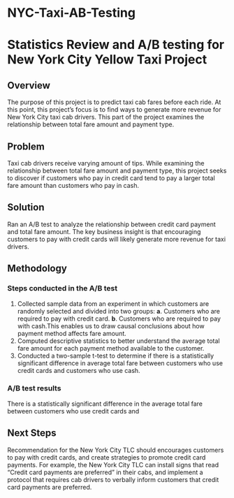# NYC-Taxi-AB-Testing
# Statistics Review and A/B testing for New York City Yellow Taxi Project 

## Overview
The purpose of this project is to predict taxi cab fares before each ride. At this point, this project’s focus is to find ways to generate more revenue for New York City taxi cab drivers. This part of the project examines the relationship between total fare amount and payment type. 

## Problem 
Taxi cab drivers receive varying amount of tips. While examining the relationship between total fare amount and payment type, this project seeks to discover if customers who pay in credit card tend to pay a larger total fare amount than customers who pay in cash.

## Solution
Ran an A/B test to analyze the relationship between credit card payment and total fare amount. The key business insight is that encouraging customers to pay with credit cards will likely generate more revenue for taxi drivers. 

## Methodology
### Steps conducted in the A/B test
1. Collected sample data from an experiment in which customers are randomly selected and divided into two groups:
    **a**. Customers who are required to pay with credit card.
    **b**. Customers who are required to pay with cash.This enables us to draw causal conclusions about how payment method affects fare amount.
2. Computed descriptive statistics to better understand the average total fare amount for each payment method available to the customer.
3. Conducted a two-sample t-test to determine if there is a statistically significant difference in average total fare between customers who use credit cards and customers who use cash.

### A/B test results
There is a statistically significant difference in the average total fare between customers who use credit cards and

## Next Steps
Recommendation for the New York City TLC should encourages customers to pay with credit cards, and create strategies to promote credit card payments. For example, the New York City TLC can install signs that read “Credit card payments are preferred” in their cabs, and implement a protocol that requires cab drivers to verbally inform customers that credit card payments are preferred.
